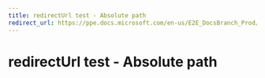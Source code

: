 ```yaml
---
title: redirectUrl test - Absolute path
redirect_url: https://ppe.docs.microsoft.com/en-us/E2E_DocsBranch_Prod/index?branch=mdBuiltContents
---
```



# redirectUrl test - Absolute path
 
